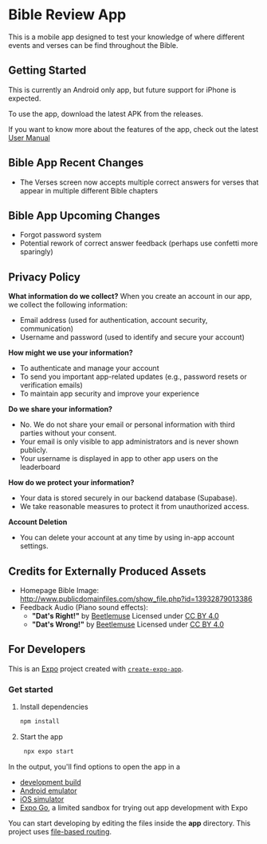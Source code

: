 # Bible Review App

This is a mobile app designed to test your knowledge of where different events and verses can be find throughout the Bible.

## Getting Started

This is currently an Android only app, but future support for iPhone is expected.

To use the app, download the latest APK from the releases.

If you want to know more about the features of the app, check out the latest [User Manual](./Review_App_Specs_User_Guide.pdf)

## Bible App Recent Changes
- The Verses screen now accepts multiple correct answers for verses that appear in multiple different Bible chapters

## Bible App Upcoming Changes
- Forgot password system
- Potential rework of correct answer feedback (perhaps use confetti more sparingly)

## Privacy Policy
**What information do we collect?**
When you create an account in our app, we collect the following information:
- Email address (used for authentication, account security, communication)
- Username and password (used to identify and secure your account)

**How might we use your information?**
- To authenticate and manage your account
- To send you important app-related updates (e.g., password resets or verification emails)
- To maintain app security and improve your experience

**Do we share your information?**
- No. We do not share your email or personal information with third parties without your consent.
- Your email is only visible to app administrators and is never shown publicly.
- Your username is displayed in app to other app users on the leaderboard 

**How do we protect your information?**
- Your data is stored securely in our backend database (Supabase).
- We take reasonable measures to protect it from unauthorized access.

**Account Deletion**
- You can delete your account at any time by using in-app account settings.

## Credits for Externally Produced Assets
- Homepage Bible Image: http://www.publicdomainfiles.com/show_file.php?id=13932879013386
- Feedback Audio (Piano sound effects):
  - **"Dat's Right!"** by [Beetlemuse](https://freesound.org/s/587252/) Licensed under [CC BY 4.0](https://creativecommons.org/licenses/by/4.0/)
  - **"Dat's Wrong!"** by [Beetlemuse](https://freesound.org/s/587253/) Licensed under [CC BY 4.0](https://creativecommons.org/licenses/by/4.0/)
 
## For Developers

This is an [Expo](https://expo.dev) project created with [`create-expo-app`](https://www.npmjs.com/package/create-expo-app).

### Get started

1. Install dependencies

   ```bash
   npm install
   ```

2. Start the app

   ```bash
    npx expo start
   ```

In the output, you'll find options to open the app in a

- [development build](https://docs.expo.dev/develop/development-builds/introduction/)
- [Android emulator](https://docs.expo.dev/workflow/android-studio-emulator/)
- [iOS simulator](https://docs.expo.dev/workflow/ios-simulator/)
- [Expo Go](https://expo.dev/go), a limited sandbox for trying out app development with Expo

You can start developing by editing the files inside the **app** directory. This project uses [file-based routing](https://docs.expo.dev/router/introduction).

